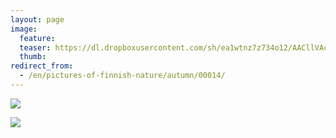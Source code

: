 ```yaml
---
layout: page
image:
  feature:
  teaser: https://dl.dropboxusercontent.com/sh/ea1wtnz7z734o12/AACllVAcTSOgK5OZNywvoDO9a/luontokuvat/syksy/IMG_20131019_151644-245px.jpg
  thumb:
redirect_from:
  - /en/pictures-of-finnish-nature/autumn/00014/
---
```


[![](https://dl.dropboxusercontent.com/sh/ea1wtnz7z734o12/AACDGkoK8jk2E6tyQnL_yfqGa/luontokuvat/syksy/IMG_20131019_151644-800px.jpg)](https://dl.dropboxusercontent.com/sh/ea1wtnz7z734o12/AAARCe90nbtcKwyPaDP6MyX5a/luontokuvat/syksy/IMG_20131019_151644.jpg)

[![](https://dl.dropboxusercontent.com/sh/ea1wtnz7z734o12/AADMyDXMrCH9u4jQZ7LrH4mba/luontokuvat/syksy/IMG_20131019_151639-800px.jpg)](https://dl.dropboxusercontent.com/sh/ea1wtnz7z734o12/AABDQs-jPEWf_qObfP7pm3GLa/luontokuvat/syksy/IMG_20131019_151639.jpg)
